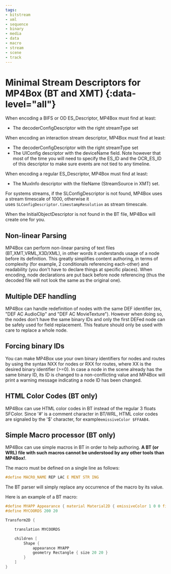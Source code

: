 ```yaml
---
tags:
- bitstream
- xml
- sequence
- binary
- media
- data
- macro
- stream
- scene
- track
---
```



# Minimal Stream Descriptors for MP4Box (BT and XMT) {:data-level="all"}

When encoding a BIFS or OD ES\_Descriptor, MP4Box must find at least:

*   The decoderConfigDescriptor with the right streamType set

When encoding an interaction stream descriptor, MP4Box must find at least:

*   The decoderConfigDescriptor with the right streamType set
*   The UIConfig descriptor with the deviceName field. Note however that most of the time you will need to specify the ES\_ID and the OCR\_ES\_ID of this descriptor to make sure events are not tied to any timeline.

When encoding a regular ES\_Descriptor, MP4Box must find at least:

*   The MuxInfo descriptor with the fileName (StreamSource in XMT) set.

For systems streams, if the SLConfigDescriptor is not found, MP4Box uses a stream timescale of 1000, otherwise it uses `SLConfigDescriptor.timestampResolution` as stream timescale.

When the InitialObjectDescriptor is not found in the BT file, MP4Box will create one for you.

## Non-linear Parsing

MP4Box can perform non-linear parsing of text files (BT,XMT,VRML,X3D/XML), in other words it understands usage of a node before its definition. This greatly simplifies content authoring, in terms of complexity (for example, 2 conditionals referencing each-other) and readability (you don't have to declare things at specific places). When encoding, node declarations are put back before node referencing (thus the decoded file will not look the same as the original one).

## Multiple DEF handling

MP4Box can handle redefinition of nodes with the same DEF identifier (ex, "DEF AC AudioClip" and "DEF AC MovieTexture"). However when doing so, the nodes don't have the same binary IDs and only the first DEFed node can be safely used for field replacement. This feature should only be used with care to replace a whole node.

## Forcing binary IDs

You can make MP4Box use your own binary identifiers for nodes and routes by using the syntax NXX for nodes or RXX for routes, where XX is the desired binary identifier (>=0). In case a node in the scene already has the same binary ID, its ID is changed to a non-conflicting value and MP4Box will print a warning message indicating a node ID has been changed.

## HTML Color Codes (BT only)

MP4Box can use HTML color codes in BT instead of the regular 3 floats SFColor. Since '#' is a comment character in BT/WRL, HTML color codes are signaled by the '$' character, for example`emissiveColor $FFAAB4`.

## Simple Macro processor (BT only)

MP4Box can use simple macros in BT in order to help authoring. **A BT (or WRL) file with such macros cannot be understood by any other tools than MP4Box!**.

The macro must be defined on a single line as follows:

```c
#define MACRO_NAME REP LAC E MENT STR ING
```

The BT parser will simply replace any occurrence of the macro by its value.

Here is an example of a BT macro:

```c
#define MYAPP Appearance { material Material2D { emissiveColor 1 0 0 filled TRUE} }
#define MYCOORDS 200 20

Transform2D {

    translation MYCOORDS

    children [
        Shape {
            appearance MYAPP
            geometry Rectangle { size 20 20 }
        }
    ]
}
```
